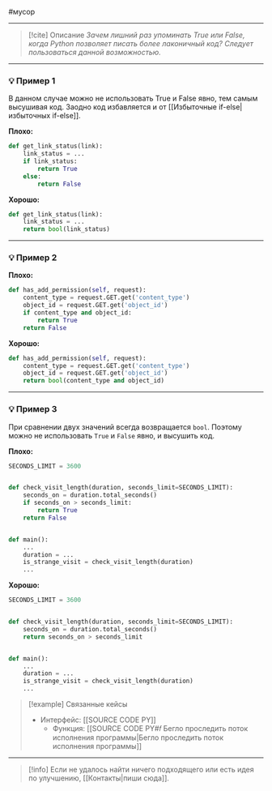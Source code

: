 #мусор 
***

> [!cite] Описание
>_Зачем лишний раз упоминать True или False, когда Python позволяет писать более лаконичный код? Следует пользоваться данной возможностью._

***
### 💡 Пример 1
В данном случае можно не использовать True и False явно, тем самым высушивая код. Заодно код избавляется и от [[Избыточные if-else|избыточных if-else]].

**Плохо:**
```python
def get_link_status(link):
	link_status = ...
	if link_status:
		return True
	else:
		return False
```

**Хорошо:**
```python
def get_link_status(link):
	link_status = ...
	return bool(link_status)
```

***
### 💡 Пример 2


**Плохо:**
```python
def has_add_permission(self, request):
	content_type = request.GET.get('content_type')
	object_id = request.GET.get('object_id')
	if content_type and object_id:
		return True
	return False
```

**Хорошо:**
```python
def has_add_permission(self, request):
	content_type = request.GET.get('content_type')
	object_id = request.GET.get('object_id')
	return bool(content_type and object_id)
```

***
### 💡 Пример 3
При сравнении двух значений всегда возвращается `bool`. Поэтому можно не использовать `True` и `False` явно, и высушить код.

**Плохо:**
```python
SECONDS_LIMIT = 3600


def check_visit_length(duration, seconds_limit=SECONDS_LIMIT):
	seconds_on = duration.total_seconds()
	if seconds_on > seconds_limit:
		return True
	return False


def main():
	...
	duration = ...
	is_strange_visit = check_visit_length(duration)
	...
```

**Хорошо:**
```python
SECONDS_LIMIT = 3600


def check_visit_length(duration, seconds_limit=SECONDS_LIMIT):
	seconds_on = duration.total_seconds()
	return seconds_on > seconds_limit


def main():
	...
	duration = ...
	is_strange_visit = check_visit_length(duration)
	...
```

> [!example] Связанные кейсы
>- Интерфейс: [[SOURCE CODE PY]]
>	- Функция: [[SOURCE CODE PY#𝑓 Бегло проследить поток исполнения программы|Бегло проследить поток исполнения программы]]

***

> [!info]
> Если не удалось найти ничего подходящего или есть идея по улучшению, [[Контакты|пиши сюда]].
